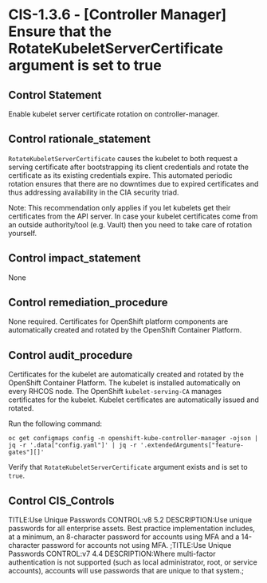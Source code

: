 # CIS-1.3.6 - \[Controller Manager\] Ensure that the RotateKubeletServerCertificate argument is set to true

## Control Statement

Enable kubelet server certificate rotation on controller-manager.

## Control rationale_statement

`RotateKubeletServerCertificate` causes the kubelet to both request a serving certificate after bootstrapping its client credentials and rotate the certificate as its existing credentials expire. This automated periodic rotation ensures that there are no downtimes due to expired certificates and thus addressing availability in the CIA security triad.

Note: This recommendation only applies if you let kubelets get their certificates from the API server. In case your kubelet certificates come from an outside authority/tool (e.g. Vault) then you need to take care of rotation yourself.

## Control impact_statement

None

## Control remediation_procedure

None required. Certificates for OpenShift platform components are automatically created and rotated by the OpenShift Container Platform.

## Control audit_procedure

Certificates for the kubelet are automatically created and rotated by the OpenShift Container Platform. The kubelet is installed automatically on every RHCOS node. The OpenShift `kubelet-serving-CA` manages certificates for the kubelet. Kubelet certificates are automatically issued and rotated. 

Run the following command:

```
oc get configmaps config -n openshift-kube-controller-manager -ojson | jq -r '.data["config.yaml"]' | jq -r '.extendedArguments["feature-gates"][]'
```

Verify that `RotateKubeletServerCertificate` argument exists and is set to `true`.

## Control CIS_Controls

TITLE:Use Unique Passwords CONTROL:v8 5.2 DESCRIPTION:Use unique passwords for all enterprise assets. Best practice implementation includes, at a minimum, an 8-character password for accounts using MFA and a 14-character password for accounts not using MFA. ;TITLE:Use Unique Passwords CONTROL:v7 4.4 DESCRIPTION:Where multi-factor authentication is not supported (such as local administrator, root, or service accounts), accounts will use passwords that are unique to that system.;
